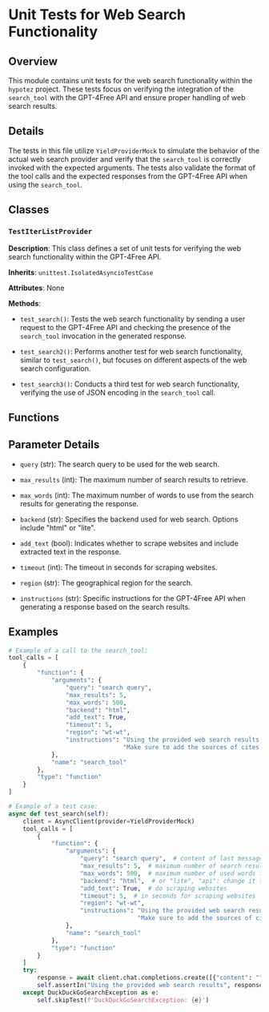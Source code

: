 # Unit Tests for Web Search Functionality

## Overview

This module contains unit tests for the web search functionality within the `hypotez` project. These tests focus on verifying the integration of the `search_tool` with the GPT-4Free API and ensure proper handling of web search results.

## Details

The tests in this file utilize `YieldProviderMock` to simulate the behavior of the actual web search provider and verify that the `search_tool` is correctly invoked with the expected arguments. The tests also validate the format of the tool calls and the expected responses from the GPT-4Free API when using the `search_tool`.

## Classes

### `TestIterListProvider`

**Description**: This class defines a set of unit tests for verifying the web search functionality within the GPT-4Free API.

**Inherits**: `unittest.IsolatedAsyncioTestCase`

**Attributes**: None

**Methods**:

- `test_search()`: Tests the web search functionality by sending a user request to the GPT-4Free API and checking the presence of the `search_tool` invocation in the generated response.

- `test_search2()`: Performs another test for web search functionality, similar to `test_search()`, but focuses on different aspects of the web search configuration.

- `test_search3()`: Conducts a third test for web search functionality, verifying the use of JSON encoding in the `search_tool` call.

## Functions

## Parameter Details

- `query` (str): The search query to be used for the web search.

- `max_results` (int): The maximum number of search results to retrieve.

- `max_words` (int): The maximum number of words to use from the search results for generating the response.

- `backend` (str): Specifies the backend used for web search. Options include "html" or "lite".

- `add_text` (bool): Indicates whether to scrape websites and include extracted text in the response.

- `timeout` (int): The timeout in seconds for scraping websites.

- `region` (str): The geographical region for the search.

- `instructions` (str): Specific instructions for the GPT-4Free API when generating a response based on the search results.

## Examples

```python
# Example of a call to the search_tool:
tool_calls = [
    {
        "function": {
            "arguments": {
                "query": "search query",
                "max_results": 5,
                "max_words": 500,
                "backend": "html",
                "add_text": True,
                "timeout": 5,
                "region": "wt-wt",
                "instructions": "Using the provided web search results, to write a comprehensive reply to the user request.\n"
                                "Make sure to add the sources of cites using [[Number]](Url) notation after the reference. Example: [[0]](http://google.com)",
            },
            "name": "search_tool"
        },
        "type": "function"
    }
]

# Example of a test case:
async def test_search(self):
    client = AsyncClient(provider=YieldProviderMock)
    tool_calls = [
        {
            "function": {
                "arguments": {
                    "query": "search query",  # content of last message: messages[-1]["content"]
                    "max_results": 5,  # maximum number of search results
                    "max_words": 500,  # maximum number of used words from search results for generating the response
                    "backend": "html",  # or "lite", "api": change it to pypass rate limits
                    "add_text": True,  # do scraping websites
                    "timeout": 5,  # in seconds for scraping websites
                    "region": "wt-wt",
                    "instructions": "Using the provided web search results, to write a comprehensive reply to the user request.\n"
                                    "Make sure to add the sources of cites using [[Number]](Url) notation after the reference. Example: [[0]](http://google.com)",
                },
                "name": "search_tool"
            },
            "type": "function"
        }
    ]
    try:
        response = await client.chat.completions.create([{"content": "", "role": "user"}], "", tool_calls=tool_calls)
        self.assertIn("Using the provided web search results", response.choices[0].message.content)
    except DuckDuckGoSearchException as e:
        self.skipTest(f'DuckDuckGoSearchException: {e}')
```